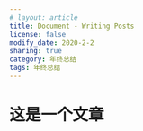 ```yaml
---
# layout: article
title: Document - Writing Posts
license: false
modify_date: 2020-2-2
sharing: true
category: 年终总结
tags: 年终总结
---
```


# 这是一个文章